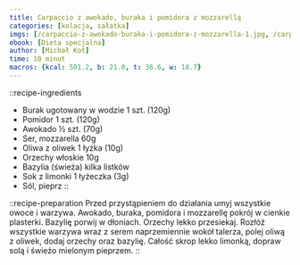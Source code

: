 ```yaml
---
title: Carpaccio z awokado, buraka i pomidora z mozzarellą
categories: [kolacja, sałatka]
imgs: [/carpaccio-z-awokado-buraka-i-pomidora-z-mozzarella-1.jpg, /carpaccio-z-awokado-buraka-i-pomidora-z-mozzarella-2.jpg]
ebook: [Dieta specjalna]
author: [Michał Kot]
time: 10 minut
macros: {kcal: 501.2, b: 21.0, t: 36.6, w: 18.7}
---
```


::recipe-ingredients
- Burak ugotowany w wodzie 1 szt. (120g)
- Pomidor 1 szt. (120g)
- Awokado ½ szt. (70g)
- Ser, mozzarella 60g
- Oliwa z oliwek 1 łyżka (10g)
- Orzechy włoskie 10g
- Bazylia (świeża) kilka listków
- Sok z limonki 1 łyżeczka (3g)
- Sól, pieprz
::

::recipe-preparation
Przed przystąpieniem do działania umyj wszystkie owoce i warzywa. Awokado, buraka, pomidora i mozzarellę pokrój w cienkie plasterki. Bazylię porwij w dłoniach. Orzechy lekko przesiekaj. Rozłóż wszystkie warzywa wraz z serem naprzemiennie wokół talerza, polej oliwą z oliwek, dodaj orzechy oraz bazylię. Całość skrop lekko limonką, dopraw solą i świeżo mielonym pieprzem.
::